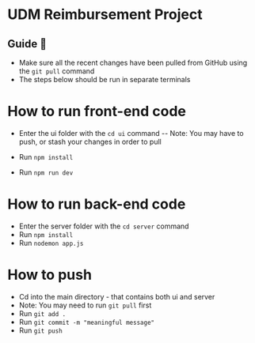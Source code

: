 # UDM Reimbursement Project

## Guide 📖
- Make sure all the recent changes have been pulled from GitHub using the ```git pull``` command
- The steps below should be run in separate terminals
  
# How to run front-end code
- Enter the ui folder with the ```cd ui``` command
-- Note: You may have to push, or stash your changes in order to pull

- Run ```npm install```
- Run ```npm run dev```

# How to run back-end code
- Enter the server folder with the ```cd server``` command
- Run ```npm install```
- Run ```nodemon app.js```

# How to push
- Cd into the main directory - that contains both ui and server
- Note: You may need to run ```git pull``` first
- Run ```git add .``` 
- Run ```git commit -m "meaningful message"```
- Run ```git push```